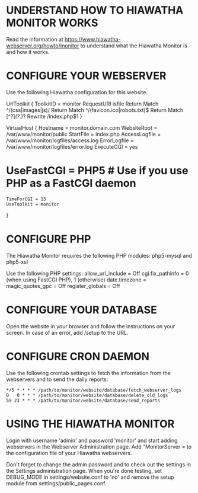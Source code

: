 UNDERSTAND HOW TO HIAWATHA MONITOR WORKS
=========================================
Read the information at https://www.hiawatha-webserver.org/howto/monitor to understand what the Hiawatha Monitor is and how it works.


CONFIGURE YOUR WEBSERVER
=========================
Use the following Hiawatha configuration for this website.

UrlToolkit {
	ToolkitID = monitor
	RequestURI isfile Return
	Match ^/(css|images|js)/ Return
	Match ^/(favicon.ico|robots.txt)$ Return
	Match [^?]*(\?.*)? Rewrite /index.php$1
}

VirtualHost {
	Hostname = monitor.domain.com
	WebsiteRoot = /var/www/monitor/public
	StartFile = index.php
	AccessLogfile = /var/www/monitor/logfiles/access.log
	ErrorLogfile = /var/www/monitor/logfiles/error.log
	ExecuteCGI = yes
#	UseFastCGI = PHP5 # Use if you use PHP as a FastCGI daemon
	TimeForCGI = 15
	UseToolkit = monitor
}


CONFIGURE PHP
==============
The Hiawatha Monitor requires the following PHP modules:
	php5-mysql and php5-xsl

Use the following PHP settings:
	allow_url_include = Off
	cgi.fix_pathinfo = 0 (when using FastCGI PHP), 1 (otherwise)
	date.timezone = <your timezone>
	magic_quotes_gpc = Off
	register_globals = Off


CONFIGURE YOUR DATABASE
========================
Open the website in your browser and follow the instructions on your screen. In case of an error, add /setup to the URL.


CONFIGURE CRON DAEMON
======================
Use the following crontab settings to fetch the information from the webservers and to send the daily reports:

	*/5 * * * * /path/to/monitor/website/database/fetch_webserver_logs
	0   0 * * * /path/to/monitor/website/database/delete_old_logs
	59 23 * * * /path/to/monitor/website/database/send_reports


USING THE HIAWATHA MONITOR
===========================
Login with username 'admin' and password 'monitor' and start adding webservers in the Webserver Administration page. Add "MonitorServer = <IP of monitor server> to the configuration file of your Hiawatha webservers.

Don't forget to change the admin password and to check out the settings in the Settings administration page. When you're done testing, set DEBUG_MODE in settings/website.conf to 'no' and remove the setup module from settings/public_pages.conf.
